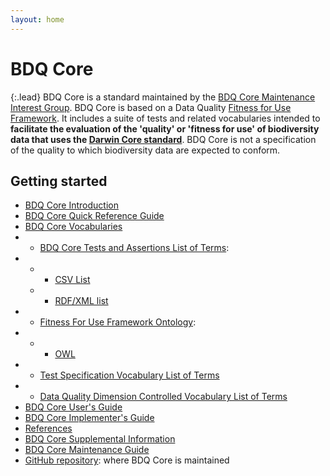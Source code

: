 ```yaml
---
layout: home
---
```


# BDQ Core

{:.lead}
BDQ Core is a standard maintained by the [BDQ Core Maintenance Interest Group](https://www.tdwg.org/standards/bdq/#maintenance-group">). BDQ Core is based on a Data Quality [Fitness for Use Framework](https://github.com/tdwg/bdq/blob/master/tg2/_review/docs/bdqffdq/index.md). It includes a suite of tests and related vocabularies intended to **facilitate the evaluation of the 'quality' or 'fitness for use' of biodiversity data that uses the [Darwin Core standard](https://dwc.tdwg.org/)**. BDQ Core is not a specification of the quality to which biodiversity data are expected to conform.

## Getting started

- [BDQ Core Introduction](https://github.com/tdwg/bdq/blob/master/tg2/_review/docs/intro/index.md)
- [BDQ Core Quick Reference Guide](https://github.com/tdwg/bdq/blob/master/tg2/_review/docs/terms/index.md)
- [BDQ Core Vocabularies](https://github.com/tdwg/bdq/blob/master/tg2/_review/docs/vocabularies/index.md)
- -  [BDQ Core Tests and Assertions List of Terms](https://github.com/tdwg/bdq/blob/master/tg2/_review/docs/list/index.md):
- - - [CSV List](https://github.com/tdwg/bdq/blob/master/tg2/_review/dist/bdq_tests_vertical.csv)
  - - [RDF/XML list]()
- - [Fitness For Use Framework Ontology](https://github.com/tdwg/bdq/blob/master/tg2/_review/docs/bdqffdq/index.md):
- - - [OWL]()
- - [Test Specification Vocabulary List of Terms](https://github.com/tdwg/bdq/blob/master/tg2/_review/docs/bdq/index.md)
- - [Data Quality Dimension Controlled Vocabulary List of Terms](https://github.com/tdwg/bdq/blob/master/tg2/_review/docs/bdqdim/index.md)
- [BDQ Core User's Guide](https://github.com/tdwg/bdq/blob/master/tg2/_review/docs/users/index.md)
- [BDQ Core Implementer's Guide](https://github.com/tdwg/bdq/blob/master/tg2/_review/docs/implementers/index.md)
- [References](https://github.com/tdwg/bdq/blob/master/tg2/_review/docs/references/index.md)
- [BDQ Core Supplemental Information](https://github.com/tdwg/bdq/blob/master/tg2/_review/docs/supplement/index.md)
- [BDQ Core Maintenance Guide](https://github.com/tdwg/bdq/blob/master/tg2/_review/docs/maintenance/index.md)
- [GitHub repository](https://github.com/tdwg/bdq): where BDQ Core is maintained
